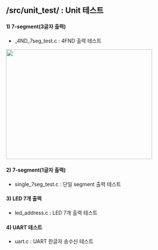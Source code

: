 ## /src/unit_test/ : Unit 테스트
#### 1) 7-segment(3글자 출력)
- _4ND_7seg_test.c : 4FND 출력 테스트
<img src="https://user-images.githubusercontent.com/60434800/154794185-8f5fc3ca-4b00-4517-acb9-4a86066f878c.png" width="400" height="300">


#### 2) 7-segment(1글자 출력)
- single_7seg_test.c : 단일 segment 출력 테스트

#### 3) LED 7개 출력
- led_address.c : LED 7개 출력 테스트

#### 4) UART 테스트
- uart.c : UART 한글자 송수신 테스트

